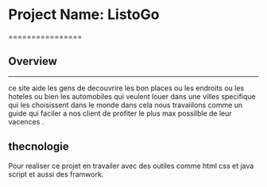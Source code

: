 # Project Name: ListoGo
================

## Overview
------------
ce site aide les gens de decouvrire les bon places ou les endroits ou les hoteles ou bien les automobiles qui veulent louer dans une villes specifique qui les choisissent dans le monde 
dans cela nous travaiilons comme un guide qui faciler a nos client de profiter le plus max possilble de leur vacences . 

## thecnologie 
 
 Pour realiser ce projet en travailer avec des outiles comme html css et java script et aussi des framwork.

